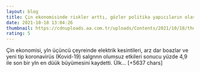 ```yaml
--- 
layout: blog
title: Çin ekonomisinde riskler arttı, gözler politika yapıcıların olası aksiyonlarında
date: 2021-10-18 13:04:26
thumbnail: https://cdnuploads.aa.com.tr/uploads/Contents/2021/10/18/thumbs_b_c_4d250c433b05ed69220e232f4e13a7a8.jpg?v=160644
rating: 5
---
```

Çin ekonomisi, yln üçüncü çeyreinde elektrik kesintileri, arz dar boazlar ve yeni tip koronavirüs (Kovid-19) salgnnn olumsuz etkileri sonucu yüzde 4,9 ile son bir yln en düük büyümesini kaydetti. Ülk… [+5637 chars]